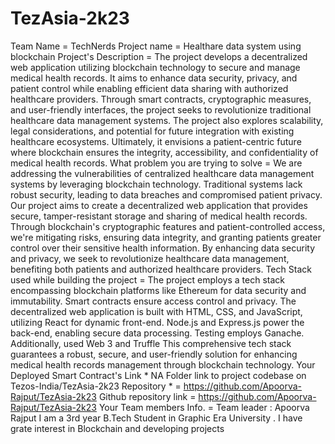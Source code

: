 # TezAsia-2k23
Team Name = TechNerds
Project name = Healthare data system using blockchain
Project's Description = The project develops a decentralized web application utilizing blockchain technology to secure and manage medical health records. It aims to enhance data security, privacy, and patient control while enabling efficient data sharing with authorized healthcare providers. Through smart contracts, cryptographic measures, and user-friendly interfaces, the project seeks to revolutionize traditional healthcare data management systems. The project also explores scalability, legal considerations, and potential for future integration with existing healthcare ecosystems. Ultimately, it envisions a patient-centric future where blockchain ensures the integrity, accessibility, and confidentiality of medical health records.
What problem you are trying to solve = We are addressing the vulnerabilities of centralized healthcare data management systems by leveraging blockchain technology. Traditional systems lack robust security, leading to data breaches and compromised patient privacy. Our project aims to create a decentralized web application that provides secure, tamper-resistant storage and sharing of medical health records. Through blockchain's cryptographic features and patient-controlled access, we're mitigating risks, ensuring data integrity, and granting patients greater control over their sensitive health information. By enhancing data security and privacy, we seek to revolutionize healthcare data management, benefiting both patients and authorized healthcare providers.
Tech Stack used while building the project = The project employs a tech stack encompassing blockchain platforms like Ethereum for data security and immutability. Smart contracts ensure access control and privacy. The decentralized web application is built with HTML, CSS, and JavaScript, utilizing React for dynamic front-end. Node.js and Express.js power the back-end, enabling secure data processing. Testing employs Ganache. Additionally, used Web 3 and Truffle This comprehensive tech stack guarantees a robust, secure, and user-friendly solution for enhancing medical health records management through blockchain technology. 
Your Deployed Smart Contract's Link * NA
Folder link to project codebase on Tezos-India/TezAsia-2k23 Repository * = https://github.com/Apoorva-Rajput/TezAsia-2k23
Github repository link = https://github.com/Apoorva-Rajput/TezAsia-2k23
Your Team members Info. = Team leader : Apoorva Rajput
I am a 3rd year B.Tech Student in Graphic Era University .
I have grate interest in Blockchain and developing projects 

